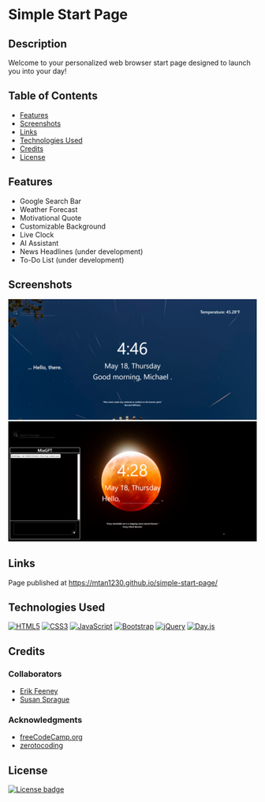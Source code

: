 # Simple Start Page

## Description

Welcome to your personalized web browser start page designed to launch you into your day!

## Table of Contents

* [Features](#features)
* [Screenshots](#screenshots)
* [Links](#links)
* [Technologies Used](#technologies-used)
* [Credits](#credits)
* [License](#license)

## Features

* Google Search Bar 
* Weather Forecast
* Motivational Quote
* Customizable Background
* Live Clock
* AI Assistant
* News Headlines (under development)
* To-Do List (under development)

## Screenshots

![screen-capture](assets/images/screencap-1.png)
![screen-capture](assets/images/screencap-2.png)

## Links

Page published at https://mtan1230.github.io/simple-start-page/

## Technologies Used

[![HTML5](https://img.shields.io/badge/built%20with-HTML5-f06529)](https://developer.mozilla.org/en-US/docs/Glossary/HTML5) [![CSS3](https://img.shields.io/badge/built%20with-CSS3-2965f1)](https://developer.mozilla.org/en-US/docs/Web/CSS) [![JavaScript](https://img.shields.io/badge/built%20with-JavaScript-f0db4f)](https://developer.mozilla.org/en-US/docs/Web/JavaScript) [![Bootstrap](https://img.shields.io/badge/built%20with-Bootstrap-563d7c)](https://getbootstrap.com/) [![jQuery](https://img.shields.io/badge/built%20with-jQuery-0769ad)](https://jquery.com/) [![Day.js](https://img.shields.io/badge/built%20with-Day.js-red)](https://day.js.org/) 

## Credits  

### Collaborators

* [Erik Feeney](https://github.com/erikfeeney)
* [Susan Sprague](https://github.com/susansprague)

### Acknowledgments

* [freeCodeCamp.org](https://www.youtube.com/@freecodecamp)
* [zerotocoding](https://www.youtube.com/@zerotocoding)

## License

[![License badge](https://img.shields.io/badge/license-MIT-031105)](./LICENSE)
